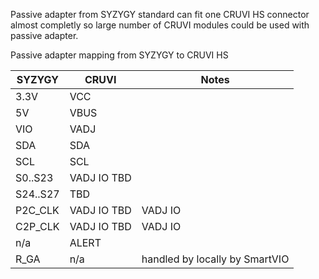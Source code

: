 Passive adapter from SYZYGY standard can fit one CRUVI HS connector almost completly so large number of CRUVI modules could be used with passive adapter.

Passive adapter mapping from SYZYGY to CRUVI HS

|SYZYGY|CRUVI|Notes|
|-----|------|--|
|3.3V|VCC||
|5V|VBUS||
|VIO|VADJ||
|SDA|SDA||
|SCL|SCL||
|S0..S23|VADJ IO TBD||
|S24..S27|TBD||
|P2C_CLK|VADJ IO TBD|VADJ IO|
|C2P_CLK|VADJ IO TBD|VADJ IO|
|n/a|ALERT||
|R_GA|n/a|handled by locally by SmartVIO|

